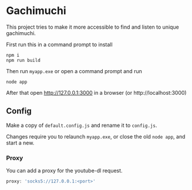 # Gachimuchi
This project tries to make it more accessible to find and listen to unique gachimuchi.

First run this in a command prompt to install
```
npm i
npm run build
```

Then run `myapp.exe` or open a command prompt and run 
```
node app
```
After that open http://127.0.0.1:3000 in a browser (or http://localhost:3000)

## Config
Make a copy of `default.config.js` and rename it to `config.js`.

Changes require you to relaunch `myapp.exe`, or close the old `node app`, and start a new.

### Proxy
You can add a proxy for the youtube-dl request.

```js
proxy: 'socks5://127.0.0.1:<port>'
```

